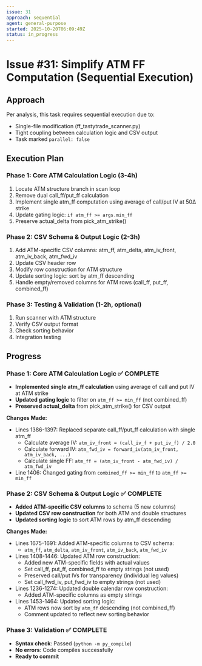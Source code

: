 ```yaml
---
issue: 31
approach: sequential
agent: general-purpose
started: 2025-10-20T06:09:49Z
status: in_progress
---
```


# Issue #31: Simplify ATM FF Computation (Sequential Execution)

## Approach

Per analysis, this task requires sequential execution due to:
- Single-file modification (ff_tastytrade_scanner.py)
- Tight coupling between calculation logic and CSV output
- Task marked `parallel: false`

## Execution Plan

### Phase 1: Core ATM Calculation Logic (3-4h)
1. Locate ATM structure branch in scan loop
2. Remove dual call_ff/put_ff calculation
3. Implement single atm_ff computation using average of call/put IV at 50Δ strike
4. Update gating logic: `if atm_ff >= args.min_ff`
5. Preserve actual_delta from pick_atm_strike()

### Phase 2: CSV Schema & Output Logic (2-3h)
1. Add ATM-specific CSV columns: atm_ff, atm_delta, atm_iv_front, atm_iv_back, atm_fwd_iv
2. Update CSV header row
3. Modify row construction for ATM structure
4. Update sorting logic: sort by atm_ff descending
5. Handle empty/removed columns for ATM rows (call_ff, put_ff, combined_ff)

### Phase 3: Testing & Validation (1-2h, optional)
1. Run scanner with ATM structure
2. Verify CSV output format
3. Check sorting behavior
4. Integration testing

## Progress

### Phase 1: Core ATM Calculation Logic ✅ COMPLETE
- **Implemented single atm_ff calculation** using average of call and put IV at ATM strike
- **Updated gating logic** to filter on `atm_ff >= min_ff` (not combined_ff)
- **Preserved actual_delta** from pick_atm_strike() for CSV output

**Changes Made:**
- Lines 1386-1397: Replaced separate call_ff/put_ff calculation with single atm_ff
  - Calculate average IV: `atm_iv_front = (call_iv_f + put_iv_f) / 2.0`
  - Calculate forward IV: `atm_fwd_iv = forward_iv(atm_iv_front, atm_iv_back, ...)`
  - Calculate single FF: `atm_ff = (atm_iv_front - atm_fwd_iv) / atm_fwd_iv`
- Line 1406: Changed gating from `combined_ff >= min_ff` to `atm_ff >= min_ff`

### Phase 2: CSV Schema & Output Logic ✅ COMPLETE
- **Added ATM-specific CSV columns** to schema (5 new columns)
- **Updated CSV row construction** for both ATM and double structures
- **Updated sorting logic** to sort ATM rows by atm_ff descending

**Changes Made:**
- Lines 1675-1691: Added ATM-specific columns to CSV schema:
  - `atm_ff`, `atm_delta`, `atm_iv_front`, `atm_iv_back`, `atm_fwd_iv`
- Lines 1408-1446: Updated ATM row construction:
  - Added new ATM-specific fields with actual values
  - Set call_ff, put_ff, combined_ff to empty strings (not used)
  - Preserved call/put IVs for transparency (individual leg values)
  - Set call_fwd_iv, put_fwd_iv to empty strings (not used)
- Lines 1236-1274: Updated double calendar row construction:
  - Added ATM-specific columns as empty strings
- Lines 1453-1464: Updated sorting logic:
  - ATM rows now sort by `atm_ff` descending (not combined_ff)
  - Comment updated to reflect new sorting behavior

### Phase 3: Validation ✅ COMPLETE
- **Syntax check**: Passed (`python -m py_compile`)
- **No errors**: Code compiles successfully
- **Ready to commit**
